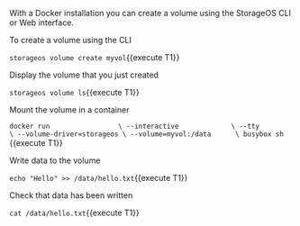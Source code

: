 With a Docker installation you can create a volume using the StorageOS CLI or
Web interface.

To create a volume using the CLI

`storageos volume create myvol`{{execute T1}}

Display the volume that you just created

`storageos volume ls`{{execute T1}}

Mount the volume in a container

`docker run                 \
  --interactive             \
  --tty                     \
  --volume-driver=storageos \
  --volume=myvol:/data      \
  busybox sh
`{{execute T1}}


Write data to the volume

`
echo "Hello" >> /data/hello.txt
`{{execute T1}}


Check that data has been written

`
cat /data/hello.txt
`{{execute T1}}

